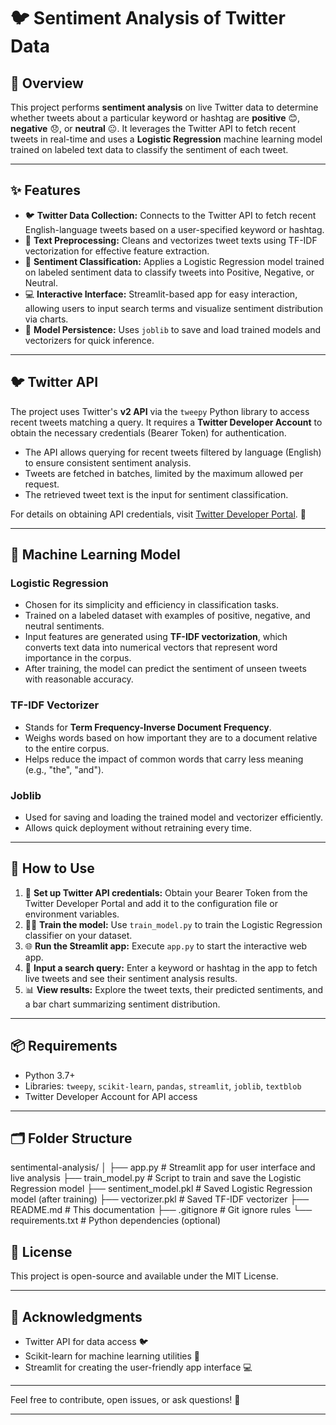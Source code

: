 # 🐦 Sentiment Analysis of Twitter Data

## 📖 Overview

This project performs **sentiment analysis** on live Twitter data to determine whether tweets about a particular keyword or hashtag are **positive** 😊, **negative** 😞, or **neutral** 😐. It leverages the Twitter API to fetch recent tweets in real-time and uses a **Logistic Regression** machine learning model trained on labeled text data to classify the sentiment of each tweet.

---

## ✨ Features

- 🐦 **Twitter Data Collection:** Connects to the Twitter API to fetch recent English-language tweets based on a user-specified keyword or hashtag.
- 🧹 **Text Preprocessing:** Cleans and vectorizes tweet texts using TF-IDF vectorization for effective feature extraction.
- 🤖 **Sentiment Classification:** Applies a Logistic Regression model trained on labeled sentiment data to classify tweets into Positive, Negative, or Neutral.
- 💻 **Interactive Interface:** Streamlit-based app for easy interaction, allowing users to input search terms and visualize sentiment distribution via charts.
- 💾 **Model Persistence:** Uses `joblib` to save and load trained models and vectorizers for quick inference.

---

## 🐦 Twitter API

The project uses Twitter's **v2 API** via the `tweepy` Python library to access recent tweets matching a query. It requires a **Twitter Developer Account** to obtain the necessary credentials (Bearer Token) for authentication.

- The API allows querying for recent tweets filtered by language (English) to ensure consistent sentiment analysis.
- Tweets are fetched in batches, limited by the maximum allowed per request.
- The retrieved tweet text is the input for sentiment classification.

For details on obtaining API credentials, visit [Twitter Developer Portal](https://developer.twitter.com/). 🔑

---

## 🤖 Machine Learning Model

### Logistic Regression

- Chosen for its simplicity and efficiency in classification tasks.
- Trained on a labeled dataset with examples of positive, negative, and neutral sentiments.
- Input features are generated using **TF-IDF vectorization**, which converts text data into numerical vectors that represent word importance in the corpus.
- After training, the model can predict the sentiment of unseen tweets with reasonable accuracy.

### TF-IDF Vectorizer

- Stands for **Term Frequency-Inverse Document Frequency**.
- Weighs words based on how important they are to a document relative to the entire corpus.
- Helps reduce the impact of common words that carry less meaning (e.g., "the", "and").

### Joblib

- Used for saving and loading the trained model and vectorizer efficiently.
- Allows quick deployment without retraining every time.

---

## 🚀 How to Use

1. 🔐 **Set up Twitter API credentials:** Obtain your Bearer Token from the Twitter Developer Portal and add it to the configuration file or environment variables.
2. 🏋️‍♂️ **Train the model:** Use `train_model.py` to train the Logistic Regression classifier on your dataset.
3. 🌐 **Run the Streamlit app:** Execute `app.py` to start the interactive web app.
4. 🔎 **Input a search query:** Enter a keyword or hashtag in the app to fetch live tweets and see their sentiment analysis results.
5. 📊 **View results:** Explore the tweet texts, their predicted sentiments, and a bar chart summarizing sentiment distribution.

---

## 📦 Requirements

- Python 3.7+
- Libraries: `tweepy`, `scikit-learn`, `pandas`, `streamlit`, `joblib`, `textblob`
- Twitter Developer Account for API access

---

## 🗂 Folder Structure
sentimental-analysis/
│
├── app.py # Streamlit app for user interface and live analysis
├── train_model.py # Script to train and save the Logistic Regression model
├── sentiment_model.pkl # Saved Logistic Regression model (after training)
├── vectorizer.pkl # Saved TF-IDF vectorizer
├── README.md # This documentation
├── .gitignore # Git ignore rules
└── requirements.txt # Python dependencies (optional)

## 📜 License

This project is open-source and available under the MIT License.

---

## 🙏 Acknowledgments

- Twitter API for data access 🐦
- Scikit-learn for machine learning utilities 🤖
- Streamlit for creating the user-friendly app interface 💻

---

Feel free to contribute, open issues, or ask questions! 💬

---

